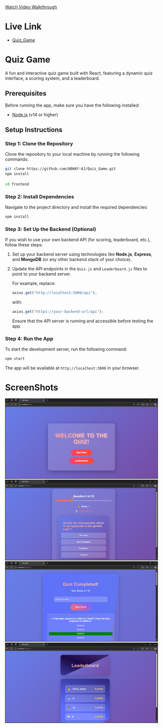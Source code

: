 [Watch Video Walkthrough](https://drive.google.com/file/d/162HTt0gU1WBd96cE3axWspzG6nmqdIao/view?usp=sharing)

# Live Link
- [Quiz_Game](https://quiz-game-jbbf.onrender.com/)

# Quiz Game

A fun and interactive quiz game built with React, featuring a dynamic quiz interface, a scoring system, and a leaderboard.

## Prerequisites

Before running the app, make sure you have the following installed:

- [Node.js](https://nodejs.org/) (v14 or higher)

## Setup Instructions

### Step 1: Clone the Repository

Clone the repository to your local machine by running the following commands:

```bash
git clone https://github.com/ABHAY-AJ/Quiz_Game.git
npm install

cd frontend

```

### Step 2: Install Dependencies

Navigate to the project directory and install the required dependencies:

```bash
npm install
```

### Step 3: Set Up the Backend (Optional)

If you wish to use your own backend API (for scoring, leaderboard, etc.), follow these steps:

1. Set up your backend server using technologies like **Node.js**, **Express**, and **MongoDB** (or any other backend stack of your choice).
2. Update the API endpoints in the `Quiz.js` and `Leaderboard.js` files to point to your backend server.
   
   For example, replace:

   ```javascript
   axios.get("http://localhost:5000/api");
   ```

   with:

   ```javascript
   axios.get("https://your-backend-url/api");
   ```

   Ensure that the API server is running and accessible before testing the app.

### Step 4: Run the App

To start the development server, run the following command:

```bash
npm start
```

The app will be available at `http://localhost:3000` in your browser.

# ScreenShots

![alt text](./screenShots/Screenshot%202025-01-31%20075614.png)
![alt text](./screenShots/Screenshot%202025-01-31%20075655.png)
![alt text](./screenShots/Screenshot%202025-01-31%20075717.png)
![alt text](./screenShots/Screenshot%202025-01-31%20075731.png)

